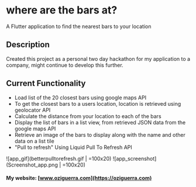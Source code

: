 # where are the bars at?

A Flutter application to find the nearest bars to your location

## Description

Created this project as a personal two day hackathon for my application to a company, might continue to develop this further.

## Current Functionality

- Load list of the 20 closest bars using google maps API
- To get the closest bars to a users location, location is retrieved using geolocator API
- Calculate the distance from your location to each of the bars
- Display the list of bars in a list view, from retrieved JSON data from the google maps API
- Retrieve an image of the bars to display along with the name and other data on a list tile
- "Pull to refresh" Using Liquid Pull To Refresh API

![app_gif](betterpulltorefresh.gif | =100x20)
![app_screenshot](Screenshot_app.png | =100x20)

#### My website: [www.oziguerra.com](https://oziguerra.com)
